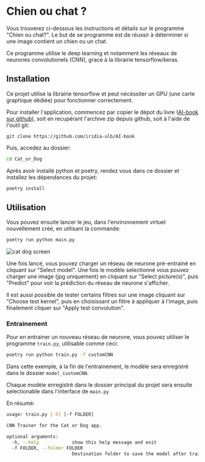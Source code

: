 # Chien ou chat ?

Vous trouverez ci-dessous les instructions et détails sur le programme
"Chien ou chat?". Le but de se programme est de réussir à déterminer 
si une image contient un chien ou un chat.

Ce programme utilise le deep learning et notamment les réseaux de neurones
convolutionels (CNN), grace à la librairie tensorflow/keras.

## Installation
Ce projet utilise la librairie tensorflow et peut nécéssiter un GPU (une carte
graphique dédiée) pour fonctionner correctement.

Pour installer l'application, commencez par copier le dépot du livre ([AI-book sur github][ia-gh]),
soit en recupérant l'archive zip depuis github, soit à l'aide de l'outil git:
```
git clone https://github.com/iridia-ulb/AI-book
```

Puis, accedez au dossier:

```bash
cd Cat_or_Dog
```

Après avoir installé python et poetry, rendez vous dans ce dossier et installez les
dépendances du projet:

```bash
poetry install
```

## Utilisation

Vous pouvez ensuite lancer le jeu, dans l'environnement virtuel nouvellement
créé, en utilisant la commande:

```bash
poetry run python main.py
```

![cat dog screen](../assets/img/catdog.png)

Une fois lancé, vous pouvez charger un réseau de neurone pré-entrainé en cliquant
sur "Select model".
Une fois le modèle selectionné vous pouvez charger une image (jpg uniquement)
en cliquant sur "Select picture(s)", puis "Predict" pour voir la prédiction 
du réseau de neurone s'afficher.

Il est aussi possible de tester certains filtres sur une image cliquant sur
"Choose test kernel", puis en choisissant un filtre à appliquer à l'image,
puis finalement cliquer sur "Apply test convolution".

### Entrainement

Pour en entrainer un nouveau réseau de neurone, vous pouvez utiliser le
programme `train.py`, utilisable comme ceci:

```bash
poetry run python train.py -f customCNN
```
Dans cette exemple, à la fin de l'entrainement,
le modèle sera enregistré dans le dossier `model_customCNN`.

Chaque modèle enregistré dans le dossier principal du projet 
sera ensuite selectionable dans l'interface de `main.py`

En résumé:

```bash
usage: train.py [-h] [-f FOLDER]

CNN Trainer for the Cat or Dog app.

optional arguments:
  -h, --help            show this help message and exit
  -f FOLDER, --folder FOLDER
                        Destination folder to save the model after training ends.
```

[ia-gh]: https://github.com/iridia-ulb/AI-book
